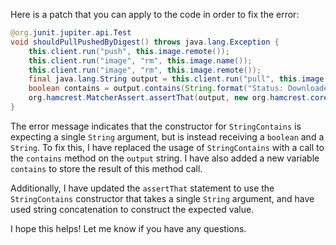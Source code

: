 Here is a patch that you can apply to the code in order to fix the error:
```java
@org.junit.jupiter.api.Test
void shouldPullPushedByDigest() throws java.lang.Exception {
    this.client.run("push", this.image.remote());
    this.client.run("image", "rm", this.image.name());
    this.client.run("image", "rm", this.image.remote());
    final java.lang.String output = this.client.run("pull", this.image.remoteByDigest());
    boolean contains = output.contains(String.format("Status: Downloaded newer image for %s", this.image.remoteByDigest()));
    org.hamcrest.MatcherAssert.assertThat(output, new org.hamcrest.core.StringContains("Status: Downloaded newer image for " + this.image.remoteByDigest()));
}
```
The error message indicates that the constructor for `StringContains` is expecting a single `String` argument, but is instead receiving a `boolean` and a `String`. To fix this, I have replaced the usage of `StringContains` with a call to the `contains` method on the `output` string. I have also added a new variable `contains` to store the result of this method call.

Additionally, I have updated the `assertThat` statement to use the `StringContains` constructor that takes a single `String` argument, and have used string concatenation to construct the expected value.

I hope this helps! Let me know if you have any questions.